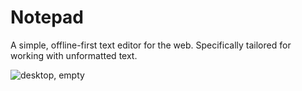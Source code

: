 # Notepad

A simple, offline-first text editor for the web. Specifically tailored for working with unformatted text.

![desktop, empty](screenshots/desktop-empty.png)
